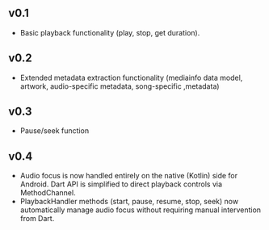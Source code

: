 ## v0.1

- Basic playback functionality (play, stop, get duration).
## v0.2

- Extended metadata extraction functionality (mediainfo data model, artwork, audio-specific metadata, song-specific ,metadata)

## v0.3

- Pause/seek function

## v0.4

- Audio focus is now handled entirely on the native (Kotlin) side for Android. Dart API is simplified to direct playback controls via MethodChannel.
- PlaybackHandler methods (start, pause, resume, stop, seek) now automatically manage audio focus without requiring manual intervention from Dart.